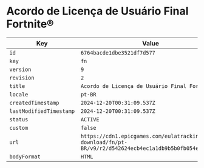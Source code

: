 # Acordo de Licença de Usuário Final Fortnite®

| Key | Value |
| --- | ----- |
| `id` | `6764bacde1dbe3521df7d577` |
| `key` | `fn` |
| `version` | `9` |
| `revision` | `2` |
| `title` | `Acordo de Licença de Usuário Final Fortnite®` |
| `locale` | `pt-BR` |
| `createdTimestamp` | `2024-12-20T00:31:09.537Z` |
| `lastModifiedTimestamp` | `2024-12-20T00:31:09.537Z` |
| `status` | `ACTIVE` |
| `custom` | `false` |
| `url` | `https://cdn1.epicgames.com/eulatracking-download/fn/pt-BR/v9/r2/d542624ecb4ec1a1db9b5b0fb054e4bf.pdf` |
| `bodyFormat` | `HTML` |

